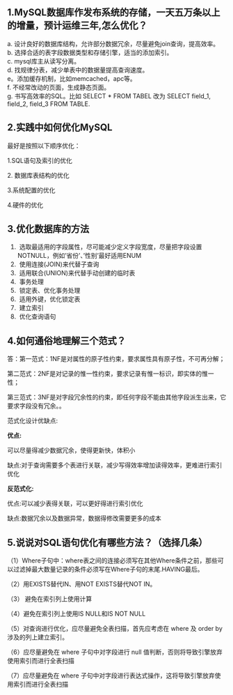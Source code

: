 ## 1.MySQL数据库作发布系统的存储，一天五万条以上的增量，预计运维三年,怎么优化？

a. 设计良好的数据库结构，允许部分数据冗余，尽量避免join查询，提高效率。  
b. 选择合适的表字段数据类型和存储引擎，适当的添加索引。  
c. mysql库主从读写分离。  
d. 找规律分表，减少单表中的数据量提高查询速度。  
e。添加缓存机制，比如memcached，apc等。  
f. 不经常改动的页面，生成静态页面。  
g. 书写高效率的SQL。比如 SELECT \* FROM TABEL 改为 SELECT field\_1, field\_2, field\_3 FROM TABLE.

## 2.实践中如何优化MySQL

最好是按照以下顺序优化：

1.SQL语句及索引的优化

2\. 数据库表结构的优化

3.系统配置的优化

4.硬件的优化

## 3.优化数据库的方法

1.   选取最适用的字段属性，尽可能减少定义字段宽度，尽量把字段设置NOTNULL，例如’省份’、’性别’最好适用ENUM
2.   使用连接(JOIN)来代替子查询
3.   适用联合(UNION)来代替手动创建的临时表
4.   事务处理
5.   锁定表、优化事务处理
6.   适用外键，优化锁定表
7.   建立索引
8.   优化查询语句

## 4.如何通俗地理解三个范式？  

答：第一范式：1NF是对属性的原子性约束，要求属性具有原子性，不可再分解；

第二范式：2NF是对记录的惟一性约束，要求记录有惟一标识，即实体的惟一性；  

第三范式：3NF是对字段冗余性的约束，即任何字段不能由其他字段派生出来，它要求字段没有冗余。。

范式化设计优缺点:

**优点:**

可以尽量得减少数据冗余，使得更新快，体积小

缺点:对于查询需要多个表进行关联，减少写得效率增加读得效率，更难进行索引优化

**反范式化:**

优点:可以减少表得关联，可以更好得进行索引优化

缺点:数据冗余以及数据异常，数据得修改需要更多的成本

## 5.说说对SQL语句优化有哪些方法？（选择几条）

（1）Where子句中：where表之间的连接必须写在其他Where条件之前，那些可以过滤掉最大数量记录的条件必须写在Where子句的末尾.HAVING最后。

（2）用EXISTS替代IN、用NOT EXISTS替代NOT IN。

（3） 避免在索引列上使用计算

（4）避免在索引列上使用IS NULL和IS NOT NULL

（5）对查询进行优化，应尽量避免全表扫描，首先应考虑在 where 及 order by 涉及的列上建立索引。

（6）应尽量避免在 where 子句中对字段进行 null 值判断，否则将导致引擎放弃使用索引而进行全表扫描

（7）应尽量避免在 where 子句中对字段进行表达式操作，这将导致引擎放弃使用索引而进行全表扫描